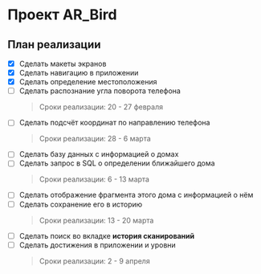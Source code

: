 # Проект AR_Bird
План реализации
----
- [x] Сделать макеты экранов 
- [x] Сделать навигацию в приложении
- [x] Сделать определение местоположения
- [ ] Сделать распознание угла поворота телефона
    > Сроки реализации: 20 - 27 февраля 
- [ ] Сделать подсчёт координат по направлению телефона
    > Сроки реализации: 28 - 6 марта
- [ ] Сделать базу данных с информацией о домах
- [ ] Сделать запрос в SQL о определении ближайшего дома
    > Сроки реализации: 6 - 13 марта 
- [ ] Сделать отображение фрагмента этого дома с информацией о нём
- [ ] Сделать сохранение его в историю
    > Сроки реализации: 13 - 20 марта 
- [ ] Сделать поиск во вкладке **история сканирований** 
- [ ] Сделать достижения в приложении и уровни
    > Сроки реализации: 2 - 9 апреля 
